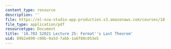 ```yaml
---
content_type: resource
description: ''
file: https://ol-ocw-studio-app-production.s3.amazonaws.com/courses/18-783-elliptic-curves-spring-2021/89b2e890c00b9a5d7abb1a6f80c053e5_MIT18_783S21_notes25.pdf
file_type: application/pdf
resourcetype: Document
title: '18.783 S2021 Lecture 25: Fermat''s Last Theorem'
uid: 89b2e890-c00b-9a5d-7abb-1a6f80c053e5
---
```

